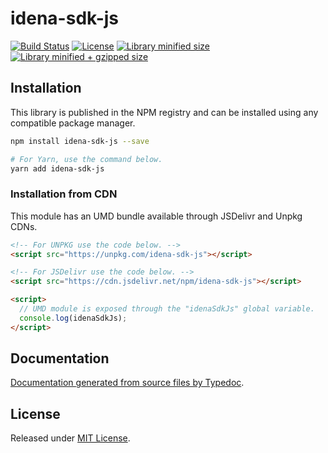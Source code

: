 # idena-sdk-js

[![Build Status](https://travis-ci.org/ridenaio/idena-network/idena-sdk-js.svg?branch=master)](https://travis-ci.org/ridenaio/idena-network/idena-sdk-js)
[![License](https://badgen.net/github/license/ridenaio/idena-network/idena-sdk-js)](./LICENSE)
[![Library minified size](https://badgen.net/bundlephobia/min/idena-sdk-js)](https://bundlephobia.com/result?p=idena-sdk-js)
[![Library minified + gzipped size](https://badgen.net/bundlephobia/minzip/idena-sdk-js)](https://bundlephobia.com/result?p=idena-sdk-js)

## Installation

This library is published in the NPM registry and can be installed using any compatible package manager.

```sh
npm install idena-sdk-js --save

# For Yarn, use the command below.
yarn add idena-sdk-js
```

### Installation from CDN

This module has an UMD bundle available through JSDelivr and Unpkg CDNs.

```html
<!-- For UNPKG use the code below. -->
<script src="https://unpkg.com/idena-sdk-js"></script>

<!-- For JSDelivr use the code below. -->
<script src="https://cdn.jsdelivr.net/npm/idena-sdk-js"></script>

<script>
  // UMD module is exposed through the "idenaSdkJs" global variable.
  console.log(idenaSdkJs);
</script>
```

## Documentation

[Documentation generated from source files by Typedoc](./docs/README.md).

## License

Released under [MIT License](./LICENSE).
